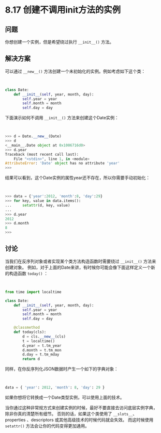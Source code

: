 # 8.17 创建不调用init方法的实例

## 问题

你想创建一个实例，但是希望绕过执行 `__init__()` 方法。

## 解决方案

可以通过 `__new__()` 方法创建一个未初始化的实例。例如考虑如下这个类：


​    
```python
class Date:
    def __init__(self, year, month, day):
        self.year = year
        self.month = month
        self.day = day
```


下面演示如何不调用 `__init__()` 方法来创建这个Date实例：


​    
```python
>>> d = Date.__new__(Date)
>>> d
<__main__.Date object at 0x1006716d0>
>>> d.year
Traceback (most recent call last):
    File "<stdin>", line 1, in <module>
AttributeError: 'Date' object has no attribute 'year'
>>>
```


结果可以看到，这个Date实例的属性year还不存在，所以你需要手动初始化：


​    
```python
>>> data = {'year':2012, 'month':8, 'day':29}
>>> for key, value in data.items():
...     setattr(d, key, value)
...
>>> d.year
2012
>>> d.month
8
>>>
```


## 讨论

当我们在反序列对象或者实现某个类方法构造函数时需要绕过 `__init__()` 方法来创建对象。
例如，对于上面的Date来讲，有时候你可能会像下面这样定义一个新的构造函数 `today()` ：


​    
```python
from time import localtime

class Date:
    def __init__(self, year, month, day):
        self.year = year
        self.month = month
        self.day = day

    @classmethod
    def today(cls):
        d = cls.__new__(cls)
        t = localtime()
        d.year = t.tm_year
        d.month = t.tm_mon
        d.day = t.tm_mday
        return d
```


同样，在你反序列化JSON数据时产生一个如下的字典对象：


​    
```python
data = { 'year': 2012, 'month': 8, 'day': 29 }
```


如果你想将它转换成一个Date类型实例，可以使用上面的技术。

当你通过这种非常规方式来创建实例的时候，最好不要直接去访问底层实例字典，除非你真的清楚所有细节。 否则的话，如果这个类使用了 `__slots__`、properties 、descriptors 或其他高级技术的时候代码就会失效。 而这时候使用 `setattr()` 方法会让你的代码变得更加通用。



